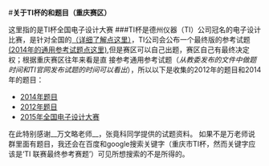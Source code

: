#**关于TI杯的和题目（重庆赛区）**

这里指的是TI杯全国电子设计大赛
###TI杯是德州仪器（TI）公司冠名的电子设计比赛，是针对全国的[（详细了解点这里）](http://www.deyisupport.com/universityprogram/w/contests/513.2014ti.aspx)，TI公司会公布一个最终版的参考试题[(2014年的通用参考试题点这里)](http://www.deyisupport.com/universityprogram/b/announcements/archive/2014/08/12/51794.aspx),但是赛区可以自己出题，赛区自己有最终决定权；根据重庆赛区往年来看是直
接参考通用参考试题（*从教委发布的文件中做题时间和TI官网发布试题的时间可以看出*），所以以下是收集的2012年的题目和2014年的题目：
* [2014年题目](http://www.deyisupport.com/cfs-file.ashx/__key/communityserver-blogs-components-weblogfiles/00-00-00-01-00/2402.TI-_54805B8D0067C87EC25303805B8D9898_.zip)
* [2012年题目]()
* [2015年全国电子设计大赛]()

在此特别感谢__万文略老师__，张竟科同学提供的试题资料。
如果不是万老师说群里面有题目，我还会在百度和google搜索关键字（重庆市TI杯，然而关键字应该是‘TI 联赛最终参考赛题’）可见所想搜索的不是所得的。
